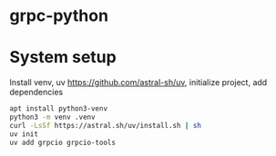 # grpc-python

# System setup

Install venv, uv <https://github.com/astral-sh/uv>, initialize project, add dependencies

```bash
apt install python3-venv
python3 -m venv .venv
curl -LsSf https://astral.sh/uv/install.sh | sh
uv init
uv add grpcio grpcio-tools
```

